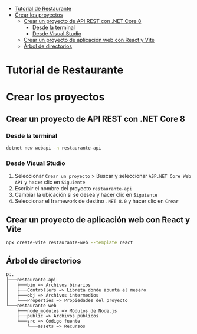 -   [Tutorial de Restaurante](#tutorial-de-restaurante)
-   [Crear los proyectos](#crear-los-proyectos)
    -   [Crear un proyecto de API REST con .NET Core 8](#crear-un-proyecto-de-api-rest-con-net-core-8)
        -   [Desde la terminal](#desde-la-terminal)
        -   [Desde Visual Studio](#desde-visual-studio)
    -   [Crear un proyecto de aplicación web con React y Vite](#crear-un-proyecto-de-aplicación-web-con-react-y-vite)
    -   [Árbol de directorios](#árbol-de-directorios)

# Tutorial de Restaurante

# Crear los proyectos

## Crear un proyecto de API REST con .NET Core 8

### Desde la terminal

```bash
dotnet new webapi -n restaurante-api
```

### Desde Visual Studio

1. Seleccionar `Crear un proyecto` > Buscar y seleccionar `ASP.NET Core Web API` y hacer clic en `Siguiente`
2. Escribir el nombre del proyecto `restaurante-api`
3. Cambiar la ubicación si se desea y hacer clic en `Siguiente`
4. Seleccionar el framework de destino `.NET 8.0` y hacer clic en `Crear`

## Crear un proyecto de aplicación web con React y Vite

```bash
npx create-vite restaurante-web --template react
```

## Árbol de directorios

    D:.
    ├───restaurante-api
    │   ├───bin => Archivos binarios
    │   ├───Controllers => Libreta donde apunta el mesero
    │   ├───obj => Archivos intermedios
    │   └───Properties => Propiedades del proyecto
    └───restaurante-web
        ├───node_modules => Módulos de Node.js
        ├───public => Archivos públicos
        └───src => Código fuente
            └───assets => Recursos
